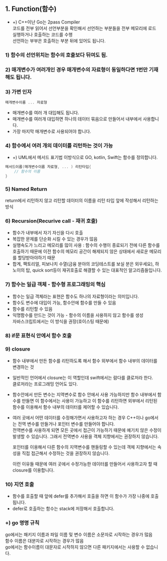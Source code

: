 ## 1. Function(함수)  
* +) C++이난 Go는 2pass Compiler  
    코드를 전부 읽어서 선언부분을 확인해서 선언하는 부분들을 전부 메모리에 로드  
    실행하거나 호출하는 코드를 수행  
    선언하는 부부은 호출하는 부분 뒤에 있어도 됩니다.  

### 1) 함수의 선언위치는 함수의 호출보다 뒤여도 됨.  

### 2) 매개변수가 여러개인 경우 매개변수의 자료형이 동일하다면 1번만 기재해도 됩니다.  

### 3) 가변 인자  
```go
매개변수이름 ... 자료형  
```  
* 매개변수를 여러 개 대입해도 됩니다.  
* 매개변수를 여러개 대입하면 하나의 데이터 묶음으로 만들어서 내부에서 사용합니다.  
* 가장 마지막 매개변수로 사용되어야 합니다.  

### 4) 함수에서 여러 개의 데이터를 리턴하는 것이 가능  
* +) UML에서 메서드 표기법
    이방식으로 GO, kotlin, Swift는 함수를 정의합니다.  
```go
메서드이름(매개변수이름 자료형, ... ) 리턴타입{
    // 함수의 이름
}
```  

### 5) Named Return  
return에서 리턴하지 않고 리턴할 데이터의 이름을 리턴 타입 앞에 작성해서 리턴하는 방식  

### 6) Recursion(Recurive call - 재귀 호출)  
* 함수가 내부에서 자기 자신을 다시 호출  
* 복잡한 문제를 단순화 시킬 수 있는 경우가 많음
* 실행속도가 느리고 메모리를 많이 사용 : 함수의 수행이 종료되기 전에 다른 함수를 호출하기 때문에 이전 함수의 메모리 공간이 해제되지 않은 상태에서 새로운 메모리를 할당받아야하기 때문  
* 합계, 팩토리얼, 피보나치 수열(금융 분야의 코딩테스트를 보실 분은 외우세요), 하노이의 탑, quick sort등이 재귀호출로 해결할 수 있는 대표적인 알고리즘들입니다.  

### 7) 함수는 일급 객체 - 함수형 프로그래밍의 핵심  
* 함수는 일급 객체라는 표현은 함수도 하나의 자료형이라는 의미입니다.  
* 함수도 변수에 대입이 가능, 함수안에 함수를 만들 수 있음  
* 함수를 리턴할 수 있음  
* 익명함수를 만드는 것이 가능 - 함수의 이름을 사용하지 않고 함수를 생성  
    자바스크립트에서는 이 방식을 권장(호이스팅 때문에)  

### 8) if문 표현식 안에서 함수 호출  


### 9) closure
* 함수 내부에서 만든 함수를 리턴하도록 해서 함수 외부에서 함수 내부의 데이터를 변경하는 것  
* 일반적인 언어에서 closure는 이 역할인데 swift에서는 람다를 클로저라 한다.  
    클로저라는 프로그래밍 언어도 있다.  
* 함수안에서 만든 변수는 지역변수로 함수 안에서 사용 가능하지만 함수 내부에서 함수를 만들면 이 함수에서는 사용이 가능하고 이 함수를 리턴하면 외부에서 리턴된 함수를 이용해서 함수 내부의 데이터를 제어할 수 있습니다.  
* 여러 곳에서 어떤 데이터를 수정해가면서 사용하고자 하는 경우 C++이나 go에서는 전역 변수를 만들거나 포인터 변수를 만들어야 합니다.  
    전역변수를 사용하게 되면 모든 곳에서 접근이 가능하기 때문에 예기치 않은 수정이 발생할 수 있습니다. 그래서 전역변수 사용을 객체 지향에서는 권장하지 않습니다.  
    
    포인터를 이용해서 다른 함수의 지역변수를 핸들링할 수 있는데 객체 지향에서는 속성을 직접 접근해서 수정하는 것을 권장하지 않습니다.  

    이런 이유들 때문에 여러 곳에서 수정가능한 데이터를 만들어서 사용하고자 할 때 closure를 이용합니다.  

### 10) 지연 호출  
* 함수를 호출할 때 앞에 defer를 추가해서 호출을 하면 이 함수가 가장 나중에 호출됩니다.  
* defer로 호출하는 함수는 stack에 저장해서 호출합니다.  


### +) go 명명 규칙   
go에서는 패키지 이름과 파일 이름 및 변수 이름은 소문자로 시작하는 경우가 많음  
함수 이름은 대분자로 시작하는 경우가 많음  
go에서는 함수이름이 대문자로 시작하지 않으면 다른 패키지에서는 사용할 수 없습니다.  